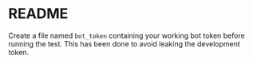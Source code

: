 # README

Create a file named `bot_token` containing your working bot token before running the test. This has been done to avoid leaking the development token.
